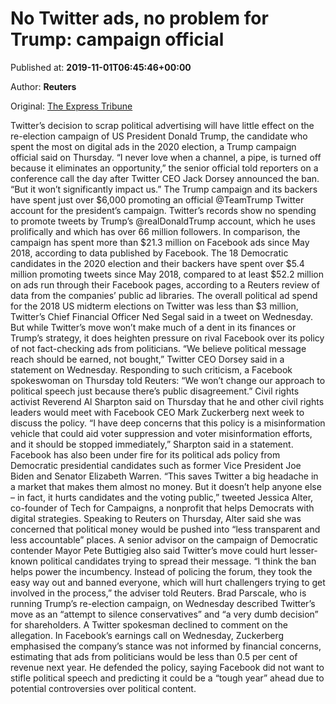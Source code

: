 
# No Twitter ads, no problem for Trump: campaign official

Published at: **2019-11-01T06:45:46+00:00**

Author: **Reuters**

Original: [The Express Tribune](https://tribune.com.pk/story/2091360/8-no-twitter-ads-no-problem-trump-campaign-official/)

Twitter’s decision to scrap political advertising will have little effect on the re-election campaign of US President Donald Trump, the candidate who spent the most on digital ads in the 2020 election, a Trump campaign official said on Thursday.
“I never love when a channel, a pipe, is turned off because it eliminates an opportunity,” the senior official told reporters on a conference call the day after Twitter CEO Jack Dorsey announced the ban. “But it won’t significantly impact us.”
The Trump campaign and its backers have spent just over $6,000 promoting an official @TeamTrump Twitter account for the president’s campaign. Twitter’s records show no spending to promote tweets by Trump’s @realDonaldTrump account, which he uses prolifically and which has over 66 million followers.
In comparison, the campaign has spent more than $21.3 million on Facebook ads since May 2018, according to data published by Facebook.
The 18 Democratic candidates in the 2020 election and their backers have spent over $5.4 million promoting tweets since May 2018, compared to at least $52.2 million on ads run through their Facebook pages, according to a Reuters review of data from the companies’ public ad libraries.
The overall political ad spend for the 2018 US midterm elections on Twitter was less than $3 million, Twitter’s Chief Financial Officer Ned Segal said in a tweet on Wednesday.
But while Twitter’s move won’t make much of a dent in its finances or Trump’s strategy, it does heighten pressure on rival Facebook over its policy of not fact-checking ads from politicians.
“We believe political message reach should be earned, not bought,” Twitter CEO Dorsey said in a statement on Wednesday.
Responding to such criticism, a Facebook spokeswoman on Thursday told Reuters: “We won’t change our approach to political speech just because there’s public disagreement.”
Civil rights activist Reverend Al Sharpton said on Thursday that he and other civil rights leaders would meet with Facebook CEO Mark Zuckerberg next week to discuss the policy.
“I have deep concerns that this policy is a misinformation vehicle that could aid voter suppression and voter misinformation efforts, and it should be stopped immediately,” Sharpton said in a statement.
Facebook has also been under fire for its political ads policy from Democratic presidential candidates such as former Vice President Joe Biden and Senator Elizabeth Warren.
“This saves Twitter a big headache in a market that makes them almost no money. But it doesn’t help anyone else – in fact, it hurts candidates and the voting public,” tweeted Jessica Alter, co-founder of Tech for Campaigns, a nonprofit that helps Democrats with digital strategies.
Speaking to Reuters on Thursday, Alter said she was concerned that political money would be pushed into “less transparent and less accountable” places.
A senior advisor on the campaign of Democratic contender Mayor Pete Buttigieg also said Twitter’s move could hurt lesser-known political candidates trying to spread their message.
“I think the ban helps power the incumbency. Instead of policing the forum, they took the easy way out and banned everyone, which will hurt challengers trying to get involved in the process,” the adviser told Reuters.
Brad Parscale, who is running Trump’s re-election campaign, on Wednesday described Twitter’s move as an “attempt to silence conservatives” and “a very dumb decision” for shareholders.
A Twitter spokesman declined to comment on the allegation.
In Facebook’s earnings call on Wednesday, Zuckerberg emphasised the company’s stance was not informed by financial concerns, estimating that ads from politicians would be less than 0.5 per cent of revenue next year.
He defended the policy, saying Facebook did not want to stifle political speech and predicting it could be a “tough year” ahead due to potential controversies over political content.
